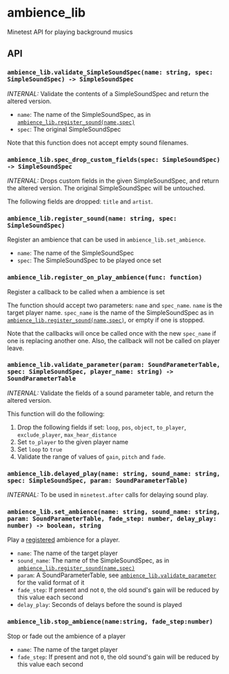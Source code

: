 # ambience_lib

Minetest API for playing background musics

## API

### `ambience_lib.validate_SimpleSoundSpec(name: string, spec: SimpleSoundSpec) -> SimpleSoundSpec`

*INTERNAL:* Validate the contents of a SimpleSoundSpec and return the altered version.

* `name`: The name of the SimpleSoundSpec, as in [`ambience_lib.register_sound(name,spec)`](#ambience_libregister_soundname-string-spec-simplesoundspec)
* `spec`: The original SimpleSoundSpec

Note that this function does not accept empty sound filenames.

### `ambience_lib.spec_drop_custom_fields(spec: SimpleSoundSpec) -> SimpleSoundSpec`

*INTERNAL:* Drops custom fields in the given SimpleSoundSpec, and return the altered version. The original SimpleSoundSpec will be untouched.

The following fields are dropped: `title` and `artist`.

### `ambience_lib.register_sound(name: string, spec: SimpleSoundSpec)`

Register an ambience that can be used in `ambience_lib.set_ambience`.

* `name`: The name of the SimpleSoundSpec
* `spec`: The SimpleSoundSpec to be played once set

### `ambience_lib.register_on_play_ambience(func: function)`

Register a callback to be called when a ambience is set

The function should accept two parameters: `name` and `spec_name`. `name` is the target player name. `spec_name` is the name of the SimpleSoundSpec as in [`ambience_lib.register_sound(name,spec)`](#ambience_libregister_soundname-string-spec-simplesoundspec), or empty if one is stopped.

Note that the callbacks will once be called once with the new `spec_name` if one is replacing another one. Also, the callback will not be called on player leave.

### `ambience_lib.validate_parameter(param: SoundParameterTable, spec: SimpleSoundSpec, player_name: string) -> SoundParameterTable`

*INTERNAL:* Validate the fields of a sound parameter table, and return the altered version.

This function will do the following:

1. Drop the following fields if set: `loop`, `pos`, `object`, `to_player`, `exclude_player`, `max_hear_distance`
2. Set `to_player` to the given player name
3. Set `loop` to `true`
4. Validate the range of values of `gain`, `pitch` and `fade`.

### `ambience_lib.delayed_play(name: string, sound_name: string, spec: SimpleSoundSpec, param: SoundParameterTable)`

*INTERNAL:* To be used in `minetest.after` calls for delaying sound play.

### `ambience_lib.set_ambience(name: string, sound_name: string, param: SoundParameterTable, fade_step: number, delay_play: number) -> boolean, string`

Play a [registered](#ambience_libregister_soundname-string-spec-simplesoundspec) ambience for a player.

* `name`: The name of the target player
* `sound_name`: The name of the SimpleSoundSpec, as in [`ambience_lib.register_sound(name,spec)`](#ambience_libregister_soundname-string-spec-simplesoundspec)
* `param`: A SoundParameterTable, see [`ambience_lib.validate_parameter`](#ambience_libvalidate_parameterparam-soundparametertable-spec-simplesoundspec-player_name-string---soundparametertable) for the valid format of it
* `fade_step`: If present and not `0`, the old sound's gain will be reduced by this value each second
* `delay_play`: Seconds of delays before the sound is played

### `ambience_lib.stop_ambience(name:string, fade_step:number)`

Stop or fade out the ambience of a player

* `name`: The name of the target player
* `fade_step`: If present and not `0`, the old sound's gain will be reduced by this value each second
